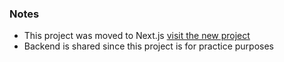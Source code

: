### Notes

- This project was moved to Next.js [visit the new project](https://github.com/erdemxceylan/calorie-calculator-next)
- Backend is shared since this project is for practice purposes
